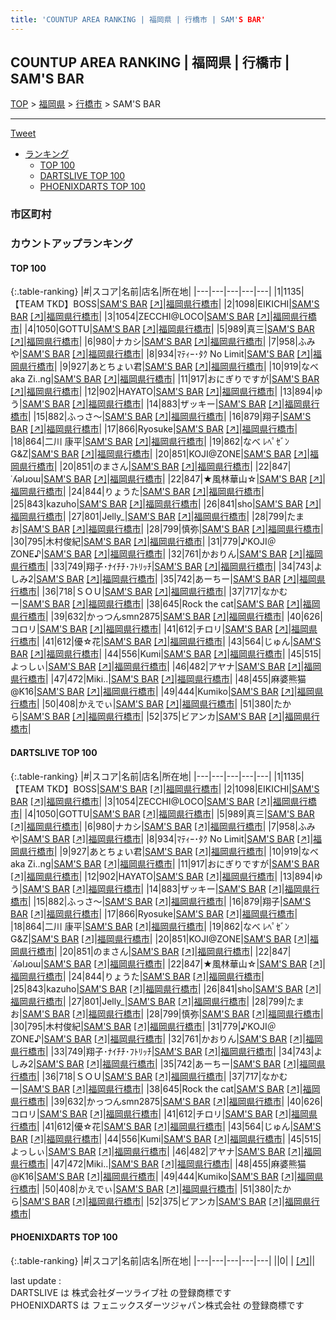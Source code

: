 ```yaml
---
title: 'COUNTUP AREA RANKING | 福岡県 | 行橋市 | SAM'S BAR'
---
```

## COUNTUP AREA RANKING | 福岡県 | 行橋市 | SAM'S BAR

[TOP](/darts/rank/) > [福岡県](/darts/rank/福岡県/) > [行橋市](/darts/rank/福岡県/行橋市/) > SAM'S BAR

___

<a href="https://twitter.com/share?ref_src=twsrc%5Etfw" data-text="COUNTUP AREA RANKING | 福岡県行橋市SAM'S BAR" class="twitter-share-button" data-hashtags="DARTSLIVE,PHOENIXDARTS,darts,ダーツ" data-show-count="false">Tweet</a>

* [ランキング](#カウントアップランキング)
    * [TOP 100](#top-100)
    * [DARTSLIVE TOP 100](#dartslive-top-100)
    * [PHOENIXDARTS TOP 100](#phoenixdarts-top-100)

### 市区町村

<ul>

</ul>

### カウントアップランキング

#### TOP 100



{:.table-ranking}
|#|スコア|名前|店名|所在地|
|---|---|---|---|---|
|1|1135|<span class="rank-name-dl">【TEAM TKD】BOSS</span>|<a href="/darts/rank/shops/30d7378127533aca0d9b047a20a7ba1e.html">SAM'S BAR</a> <a href="https://search.dartslive.com/jp/shop/30d7378127533aca0d9b047a20a7ba1e">[↗]</a>|<a href="/darts/rank/福岡県/行橋市">福岡県行橋市</a>|
|2|1098|<span class="rank-name-dl">EIKICHI</span>|<a href="/darts/rank/shops/30d7378127533aca0d9b047a20a7ba1e.html">SAM'S BAR</a> <a href="https://search.dartslive.com/jp/shop/30d7378127533aca0d9b047a20a7ba1e">[↗]</a>|<a href="/darts/rank/福岡県/行橋市">福岡県行橋市</a>|
|3|1054|<span class="rank-name-dl">ZECCHI@LOCO</span>|<a href="/darts/rank/shops/30d7378127533aca0d9b047a20a7ba1e.html">SAM'S BAR</a> <a href="https://search.dartslive.com/jp/shop/30d7378127533aca0d9b047a20a7ba1e">[↗]</a>|<a href="/darts/rank/福岡県/行橋市">福岡県行橋市</a>|
|4|1050|<span class="rank-name-dl">GOTTU</span>|<a href="/darts/rank/shops/30d7378127533aca0d9b047a20a7ba1e.html">SAM'S BAR</a> <a href="https://search.dartslive.com/jp/shop/30d7378127533aca0d9b047a20a7ba1e">[↗]</a>|<a href="/darts/rank/福岡県/行橋市">福岡県行橋市</a>|
|5|989|<span class="rank-name-dl">真三</span>|<a href="/darts/rank/shops/30d7378127533aca0d9b047a20a7ba1e.html">SAM'S BAR</a> <a href="https://search.dartslive.com/jp/shop/30d7378127533aca0d9b047a20a7ba1e">[↗]</a>|<a href="/darts/rank/福岡県/行橋市">福岡県行橋市</a>|
|6|980|<span class="rank-name-dl">ナカシ</span>|<a href="/darts/rank/shops/30d7378127533aca0d9b047a20a7ba1e.html">SAM'S BAR</a> <a href="https://search.dartslive.com/jp/shop/30d7378127533aca0d9b047a20a7ba1e">[↗]</a>|<a href="/darts/rank/福岡県/行橋市">福岡県行橋市</a>|
|7|958|<span class="rank-name-dl">ふみや</span>|<a href="/darts/rank/shops/30d7378127533aca0d9b047a20a7ba1e.html">SAM'S BAR</a> <a href="https://search.dartslive.com/jp/shop/30d7378127533aca0d9b047a20a7ba1e">[↗]</a>|<a href="/darts/rank/福岡県/行橋市">福岡県行橋市</a>|
|8|934|<span class="rank-name-dl">ﾏﾃｨｰ･ﾀｸ No Limit</span>|<a href="/darts/rank/shops/30d7378127533aca0d9b047a20a7ba1e.html">SAM'S BAR</a> <a href="https://search.dartslive.com/jp/shop/30d7378127533aca0d9b047a20a7ba1e">[↗]</a>|<a href="/darts/rank/福岡県/行橋市">福岡県行橋市</a>|
|9|927|<span class="rank-name-dl">あとちょい君</span>|<a href="/darts/rank/shops/30d7378127533aca0d9b047a20a7ba1e.html">SAM'S BAR</a> <a href="https://search.dartslive.com/jp/shop/30d7378127533aca0d9b047a20a7ba1e">[↗]</a>|<a href="/darts/rank/福岡県/行橋市">福岡県行橋市</a>|
|10|919|<span class="rank-name-dl">なべ aka Zi..ng</span>|<a href="/darts/rank/shops/30d7378127533aca0d9b047a20a7ba1e.html">SAM'S BAR</a> <a href="https://search.dartslive.com/jp/shop/30d7378127533aca0d9b047a20a7ba1e">[↗]</a>|<a href="/darts/rank/福岡県/行橋市">福岡県行橋市</a>|
|11|917|<span class="rank-name-dl">おにぎりですが</span>|<a href="/darts/rank/shops/30d7378127533aca0d9b047a20a7ba1e.html">SAM'S BAR</a> <a href="https://search.dartslive.com/jp/shop/30d7378127533aca0d9b047a20a7ba1e">[↗]</a>|<a href="/darts/rank/福岡県/行橋市">福岡県行橋市</a>|
|12|902|<span class="rank-name-dl">HAYATO</span>|<a href="/darts/rank/shops/30d7378127533aca0d9b047a20a7ba1e.html">SAM'S BAR</a> <a href="https://search.dartslive.com/jp/shop/30d7378127533aca0d9b047a20a7ba1e">[↗]</a>|<a href="/darts/rank/福岡県/行橋市">福岡県行橋市</a>|
|13|894|<span class="rank-name-dl">ゆう</span>|<a href="/darts/rank/shops/30d7378127533aca0d9b047a20a7ba1e.html">SAM'S BAR</a> <a href="https://search.dartslive.com/jp/shop/30d7378127533aca0d9b047a20a7ba1e">[↗]</a>|<a href="/darts/rank/福岡県/行橋市">福岡県行橋市</a>|
|14|883|<span class="rank-name-dl">ザッキー</span>|<a href="/darts/rank/shops/30d7378127533aca0d9b047a20a7ba1e.html">SAM'S BAR</a> <a href="https://search.dartslive.com/jp/shop/30d7378127533aca0d9b047a20a7ba1e">[↗]</a>|<a href="/darts/rank/福岡県/行橋市">福岡県行橋市</a>|
|15|882|<span class="rank-name-dl">ふっさ～</span>|<a href="/darts/rank/shops/30d7378127533aca0d9b047a20a7ba1e.html">SAM'S BAR</a> <a href="https://search.dartslive.com/jp/shop/30d7378127533aca0d9b047a20a7ba1e">[↗]</a>|<a href="/darts/rank/福岡県/行橋市">福岡県行橋市</a>|
|16|879|<span class="rank-name-dl">翔子</span>|<a href="/darts/rank/shops/30d7378127533aca0d9b047a20a7ba1e.html">SAM'S BAR</a> <a href="https://search.dartslive.com/jp/shop/30d7378127533aca0d9b047a20a7ba1e">[↗]</a>|<a href="/darts/rank/福岡県/行橋市">福岡県行橋市</a>|
|17|866|<span class="rank-name-dl">Ryosuke</span>|<a href="/darts/rank/shops/30d7378127533aca0d9b047a20a7ba1e.html">SAM'S BAR</a> <a href="https://search.dartslive.com/jp/shop/30d7378127533aca0d9b047a20a7ba1e">[↗]</a>|<a href="/darts/rank/福岡県/行橋市">福岡県行橋市</a>|
|18|864|<span class="rank-name-dl">二川 康平</span>|<a href="/darts/rank/shops/30d7378127533aca0d9b047a20a7ba1e.html">SAM'S BAR</a> <a href="https://search.dartslive.com/jp/shop/30d7378127533aca0d9b047a20a7ba1e">[↗]</a>|<a href="/darts/rank/福岡県/行橋市">福岡県行橋市</a>|
|19|862|<span class="rank-name-dl">なべ ﾚﾍﾟｾﾞﾝG&amp;Z</span>|<a href="/darts/rank/shops/30d7378127533aca0d9b047a20a7ba1e.html">SAM'S BAR</a> <a href="https://search.dartslive.com/jp/shop/30d7378127533aca0d9b047a20a7ba1e">[↗]</a>|<a href="/darts/rank/福岡県/行橋市">福岡県行橋市</a>|
|20|851|<span class="rank-name-dl">KOJI@ZONE</span>|<a href="/darts/rank/shops/30d7378127533aca0d9b047a20a7ba1e.html">SAM'S BAR</a> <a href="https://search.dartslive.com/jp/shop/30d7378127533aca0d9b047a20a7ba1e">[↗]</a>|<a href="/darts/rank/福岡県/行橋市">福岡県行橋市</a>|
|20|851|<span class="rank-name-dl">のまさん</span>|<a href="/darts/rank/shops/30d7378127533aca0d9b047a20a7ba1e.html">SAM'S BAR</a> <a href="https://search.dartslive.com/jp/shop/30d7378127533aca0d9b047a20a7ba1e">[↗]</a>|<a href="/darts/rank/福岡県/行橋市">福岡県行橋市</a>|
|22|847|<span class="rank-name-dl">˙ʎǝlɹoɯ</span>|<a href="/darts/rank/shops/30d7378127533aca0d9b047a20a7ba1e.html">SAM'S BAR</a> <a href="https://search.dartslive.com/jp/shop/30d7378127533aca0d9b047a20a7ba1e">[↗]</a>|<a href="/darts/rank/福岡県/行橋市">福岡県行橋市</a>|
|22|847|<span class="rank-name-dl">★風林華山☆</span>|<a href="/darts/rank/shops/30d7378127533aca0d9b047a20a7ba1e.html">SAM'S BAR</a> <a href="https://search.dartslive.com/jp/shop/30d7378127533aca0d9b047a20a7ba1e">[↗]</a>|<a href="/darts/rank/福岡県/行橋市">福岡県行橋市</a>|
|24|844|<span class="rank-name-dl">りょうた</span>|<a href="/darts/rank/shops/30d7378127533aca0d9b047a20a7ba1e.html">SAM'S BAR</a> <a href="https://search.dartslive.com/jp/shop/30d7378127533aca0d9b047a20a7ba1e">[↗]</a>|<a href="/darts/rank/福岡県/行橋市">福岡県行橋市</a>|
|25|843|<span class="rank-name-dl">kazuho</span>|<a href="/darts/rank/shops/30d7378127533aca0d9b047a20a7ba1e.html">SAM'S BAR</a> <a href="https://search.dartslive.com/jp/shop/30d7378127533aca0d9b047a20a7ba1e">[↗]</a>|<a href="/darts/rank/福岡県/行橋市">福岡県行橋市</a>|
|26|841|<span class="rank-name-dl">sho</span>|<a href="/darts/rank/shops/30d7378127533aca0d9b047a20a7ba1e.html">SAM'S BAR</a> <a href="https://search.dartslive.com/jp/shop/30d7378127533aca0d9b047a20a7ba1e">[↗]</a>|<a href="/darts/rank/福岡県/行橋市">福岡県行橋市</a>|
|27|801|<span class="rank-name-dl">Jelly_</span>|<a href="/darts/rank/shops/30d7378127533aca0d9b047a20a7ba1e.html">SAM'S BAR</a> <a href="https://search.dartslive.com/jp/shop/30d7378127533aca0d9b047a20a7ba1e">[↗]</a>|<a href="/darts/rank/福岡県/行橋市">福岡県行橋市</a>|
|28|799|<span class="rank-name-dl">たまお</span>|<a href="/darts/rank/shops/30d7378127533aca0d9b047a20a7ba1e.html">SAM'S BAR</a> <a href="https://search.dartslive.com/jp/shop/30d7378127533aca0d9b047a20a7ba1e">[↗]</a>|<a href="/darts/rank/福岡県/行橋市">福岡県行橋市</a>|
|28|799|<span class="rank-name-dl">慎弥</span>|<a href="/darts/rank/shops/30d7378127533aca0d9b047a20a7ba1e.html">SAM'S BAR</a> <a href="https://search.dartslive.com/jp/shop/30d7378127533aca0d9b047a20a7ba1e">[↗]</a>|<a href="/darts/rank/福岡県/行橋市">福岡県行橋市</a>|
|30|795|<span class="rank-name-dl">木村俊紀</span>|<a href="/darts/rank/shops/30d7378127533aca0d9b047a20a7ba1e.html">SAM'S BAR</a> <a href="https://search.dartslive.com/jp/shop/30d7378127533aca0d9b047a20a7ba1e">[↗]</a>|<a href="/darts/rank/福岡県/行橋市">福岡県行橋市</a>|
|31|779|<span class="rank-name-dl">♪KOJI＠ZONE♪</span>|<a href="/darts/rank/shops/30d7378127533aca0d9b047a20a7ba1e.html">SAM'S BAR</a> <a href="https://search.dartslive.com/jp/shop/30d7378127533aca0d9b047a20a7ba1e">[↗]</a>|<a href="/darts/rank/福岡県/行橋市">福岡県行橋市</a>|
|32|761|<span class="rank-name-dl">かおりん</span>|<a href="/darts/rank/shops/30d7378127533aca0d9b047a20a7ba1e.html">SAM'S BAR</a> <a href="https://search.dartslive.com/jp/shop/30d7378127533aca0d9b047a20a7ba1e">[↗]</a>|<a href="/darts/rank/福岡県/行橋市">福岡県行橋市</a>|
|33|749|<span class="rank-name-dl">翔子･ﾅｲﾁﾁ･ﾌﾄﾘｯﾁ</span>|<a href="/darts/rank/shops/30d7378127533aca0d9b047a20a7ba1e.html">SAM'S BAR</a> <a href="https://search.dartslive.com/jp/shop/30d7378127533aca0d9b047a20a7ba1e">[↗]</a>|<a href="/darts/rank/福岡県/行橋市">福岡県行橋市</a>|
|34|743|<span class="rank-name-dl">よしみ2</span>|<a href="/darts/rank/shops/30d7378127533aca0d9b047a20a7ba1e.html">SAM'S BAR</a> <a href="https://search.dartslive.com/jp/shop/30d7378127533aca0d9b047a20a7ba1e">[↗]</a>|<a href="/darts/rank/福岡県/行橋市">福岡県行橋市</a>|
|35|742|<span class="rank-name-dl">あーちー</span>|<a href="/darts/rank/shops/30d7378127533aca0d9b047a20a7ba1e.html">SAM'S BAR</a> <a href="https://search.dartslive.com/jp/shop/30d7378127533aca0d9b047a20a7ba1e">[↗]</a>|<a href="/darts/rank/福岡県/行橋市">福岡県行橋市</a>|
|36|718|<span class="rank-name-dl">ＳＯＵ</span>|<a href="/darts/rank/shops/30d7378127533aca0d9b047a20a7ba1e.html">SAM'S BAR</a> <a href="https://search.dartslive.com/jp/shop/30d7378127533aca0d9b047a20a7ba1e">[↗]</a>|<a href="/darts/rank/福岡県/行橋市">福岡県行橋市</a>|
|37|717|<span class="rank-name-dl">なかむー</span>|<a href="/darts/rank/shops/30d7378127533aca0d9b047a20a7ba1e.html">SAM'S BAR</a> <a href="https://search.dartslive.com/jp/shop/30d7378127533aca0d9b047a20a7ba1e">[↗]</a>|<a href="/darts/rank/福岡県/行橋市">福岡県行橋市</a>|
|38|645|<span class="rank-name-dl">Rock the cat</span>|<a href="/darts/rank/shops/30d7378127533aca0d9b047a20a7ba1e.html">SAM'S BAR</a> <a href="https://search.dartslive.com/jp/shop/30d7378127533aca0d9b047a20a7ba1e">[↗]</a>|<a href="/darts/rank/福岡県/行橋市">福岡県行橋市</a>|
|39|632|<span class="rank-name-dl">かっつんsmn2875</span>|<a href="/darts/rank/shops/30d7378127533aca0d9b047a20a7ba1e.html">SAM'S BAR</a> <a href="https://search.dartslive.com/jp/shop/30d7378127533aca0d9b047a20a7ba1e">[↗]</a>|<a href="/darts/rank/福岡県/行橋市">福岡県行橋市</a>|
|40|626|<span class="rank-name-dl">コロリ</span>|<a href="/darts/rank/shops/30d7378127533aca0d9b047a20a7ba1e.html">SAM'S BAR</a> <a href="https://search.dartslive.com/jp/shop/30d7378127533aca0d9b047a20a7ba1e">[↗]</a>|<a href="/darts/rank/福岡県/行橋市">福岡県行橋市</a>|
|41|612|<span class="rank-name-dl">チロリ</span>|<a href="/darts/rank/shops/30d7378127533aca0d9b047a20a7ba1e.html">SAM'S BAR</a> <a href="https://search.dartslive.com/jp/shop/30d7378127533aca0d9b047a20a7ba1e">[↗]</a>|<a href="/darts/rank/福岡県/行橋市">福岡県行橋市</a>|
|41|612|<span class="rank-name-dl">優☆花</span>|<a href="/darts/rank/shops/30d7378127533aca0d9b047a20a7ba1e.html">SAM'S BAR</a> <a href="https://search.dartslive.com/jp/shop/30d7378127533aca0d9b047a20a7ba1e">[↗]</a>|<a href="/darts/rank/福岡県/行橋市">福岡県行橋市</a>|
|43|564|<span class="rank-name-dl">じゅん</span>|<a href="/darts/rank/shops/30d7378127533aca0d9b047a20a7ba1e.html">SAM'S BAR</a> <a href="https://search.dartslive.com/jp/shop/30d7378127533aca0d9b047a20a7ba1e">[↗]</a>|<a href="/darts/rank/福岡県/行橋市">福岡県行橋市</a>|
|44|556|<span class="rank-name-dl">Kumi</span>|<a href="/darts/rank/shops/30d7378127533aca0d9b047a20a7ba1e.html">SAM'S BAR</a> <a href="https://search.dartslive.com/jp/shop/30d7378127533aca0d9b047a20a7ba1e">[↗]</a>|<a href="/darts/rank/福岡県/行橋市">福岡県行橋市</a>|
|45|515|<span class="rank-name-dl">よっしぃ</span>|<a href="/darts/rank/shops/30d7378127533aca0d9b047a20a7ba1e.html">SAM'S BAR</a> <a href="https://search.dartslive.com/jp/shop/30d7378127533aca0d9b047a20a7ba1e">[↗]</a>|<a href="/darts/rank/福岡県/行橋市">福岡県行橋市</a>|
|46|482|<span class="rank-name-dl">アヤナ</span>|<a href="/darts/rank/shops/30d7378127533aca0d9b047a20a7ba1e.html">SAM'S BAR</a> <a href="https://search.dartslive.com/jp/shop/30d7378127533aca0d9b047a20a7ba1e">[↗]</a>|<a href="/darts/rank/福岡県/行橋市">福岡県行橋市</a>|
|47|472|<span class="rank-name-dl">Miki..</span>|<a href="/darts/rank/shops/30d7378127533aca0d9b047a20a7ba1e.html">SAM'S BAR</a> <a href="https://search.dartslive.com/jp/shop/30d7378127533aca0d9b047a20a7ba1e">[↗]</a>|<a href="/darts/rank/福岡県/行橋市">福岡県行橋市</a>|
|48|455|<span class="rank-name-dl">麻婆熊猫@K16</span>|<a href="/darts/rank/shops/30d7378127533aca0d9b047a20a7ba1e.html">SAM'S BAR</a> <a href="https://search.dartslive.com/jp/shop/30d7378127533aca0d9b047a20a7ba1e">[↗]</a>|<a href="/darts/rank/福岡県/行橋市">福岡県行橋市</a>|
|49|444|<span class="rank-name-dl">Kumiko</span>|<a href="/darts/rank/shops/30d7378127533aca0d9b047a20a7ba1e.html">SAM'S BAR</a> <a href="https://search.dartslive.com/jp/shop/30d7378127533aca0d9b047a20a7ba1e">[↗]</a>|<a href="/darts/rank/福岡県/行橋市">福岡県行橋市</a>|
|50|408|<span class="rank-name-dl">かえでぃ</span>|<a href="/darts/rank/shops/30d7378127533aca0d9b047a20a7ba1e.html">SAM'S BAR</a> <a href="https://search.dartslive.com/jp/shop/30d7378127533aca0d9b047a20a7ba1e">[↗]</a>|<a href="/darts/rank/福岡県/行橋市">福岡県行橋市</a>|
|51|380|<span class="rank-name-dl">たから</span>|<a href="/darts/rank/shops/30d7378127533aca0d9b047a20a7ba1e.html">SAM'S BAR</a> <a href="https://search.dartslive.com/jp/shop/30d7378127533aca0d9b047a20a7ba1e">[↗]</a>|<a href="/darts/rank/福岡県/行橋市">福岡県行橋市</a>|
|52|375|<span class="rank-name-dl">ビアンカ</span>|<a href="/darts/rank/shops/30d7378127533aca0d9b047a20a7ba1e.html">SAM'S BAR</a> <a href="https://search.dartslive.com/jp/shop/30d7378127533aca0d9b047a20a7ba1e">[↗]</a>|<a href="/darts/rank/福岡県/行橋市">福岡県行橋市</a>|


#### DARTSLIVE TOP 100



{:.table-ranking}
|#|スコア|名前|店名|所在地|
|---|---|---|---|---|
|1|1135|<span class="rank-name-dl">【TEAM TKD】BOSS</span>|<a href="/darts/rank/shops/30d7378127533aca0d9b047a20a7ba1e.html">SAM'S BAR</a> <a href="https://search.dartslive.com/jp/shop/30d7378127533aca0d9b047a20a7ba1e">[↗]</a>|<a href="/darts/rank/福岡県/行橋市">福岡県行橋市</a>|
|2|1098|<span class="rank-name-dl">EIKICHI</span>|<a href="/darts/rank/shops/30d7378127533aca0d9b047a20a7ba1e.html">SAM'S BAR</a> <a href="https://search.dartslive.com/jp/shop/30d7378127533aca0d9b047a20a7ba1e">[↗]</a>|<a href="/darts/rank/福岡県/行橋市">福岡県行橋市</a>|
|3|1054|<span class="rank-name-dl">ZECCHI@LOCO</span>|<a href="/darts/rank/shops/30d7378127533aca0d9b047a20a7ba1e.html">SAM'S BAR</a> <a href="https://search.dartslive.com/jp/shop/30d7378127533aca0d9b047a20a7ba1e">[↗]</a>|<a href="/darts/rank/福岡県/行橋市">福岡県行橋市</a>|
|4|1050|<span class="rank-name-dl">GOTTU</span>|<a href="/darts/rank/shops/30d7378127533aca0d9b047a20a7ba1e.html">SAM'S BAR</a> <a href="https://search.dartslive.com/jp/shop/30d7378127533aca0d9b047a20a7ba1e">[↗]</a>|<a href="/darts/rank/福岡県/行橋市">福岡県行橋市</a>|
|5|989|<span class="rank-name-dl">真三</span>|<a href="/darts/rank/shops/30d7378127533aca0d9b047a20a7ba1e.html">SAM'S BAR</a> <a href="https://search.dartslive.com/jp/shop/30d7378127533aca0d9b047a20a7ba1e">[↗]</a>|<a href="/darts/rank/福岡県/行橋市">福岡県行橋市</a>|
|6|980|<span class="rank-name-dl">ナカシ</span>|<a href="/darts/rank/shops/30d7378127533aca0d9b047a20a7ba1e.html">SAM'S BAR</a> <a href="https://search.dartslive.com/jp/shop/30d7378127533aca0d9b047a20a7ba1e">[↗]</a>|<a href="/darts/rank/福岡県/行橋市">福岡県行橋市</a>|
|7|958|<span class="rank-name-dl">ふみや</span>|<a href="/darts/rank/shops/30d7378127533aca0d9b047a20a7ba1e.html">SAM'S BAR</a> <a href="https://search.dartslive.com/jp/shop/30d7378127533aca0d9b047a20a7ba1e">[↗]</a>|<a href="/darts/rank/福岡県/行橋市">福岡県行橋市</a>|
|8|934|<span class="rank-name-dl">ﾏﾃｨｰ･ﾀｸ No Limit</span>|<a href="/darts/rank/shops/30d7378127533aca0d9b047a20a7ba1e.html">SAM'S BAR</a> <a href="https://search.dartslive.com/jp/shop/30d7378127533aca0d9b047a20a7ba1e">[↗]</a>|<a href="/darts/rank/福岡県/行橋市">福岡県行橋市</a>|
|9|927|<span class="rank-name-dl">あとちょい君</span>|<a href="/darts/rank/shops/30d7378127533aca0d9b047a20a7ba1e.html">SAM'S BAR</a> <a href="https://search.dartslive.com/jp/shop/30d7378127533aca0d9b047a20a7ba1e">[↗]</a>|<a href="/darts/rank/福岡県/行橋市">福岡県行橋市</a>|
|10|919|<span class="rank-name-dl">なべ aka Zi..ng</span>|<a href="/darts/rank/shops/30d7378127533aca0d9b047a20a7ba1e.html">SAM'S BAR</a> <a href="https://search.dartslive.com/jp/shop/30d7378127533aca0d9b047a20a7ba1e">[↗]</a>|<a href="/darts/rank/福岡県/行橋市">福岡県行橋市</a>|
|11|917|<span class="rank-name-dl">おにぎりですが</span>|<a href="/darts/rank/shops/30d7378127533aca0d9b047a20a7ba1e.html">SAM'S BAR</a> <a href="https://search.dartslive.com/jp/shop/30d7378127533aca0d9b047a20a7ba1e">[↗]</a>|<a href="/darts/rank/福岡県/行橋市">福岡県行橋市</a>|
|12|902|<span class="rank-name-dl">HAYATO</span>|<a href="/darts/rank/shops/30d7378127533aca0d9b047a20a7ba1e.html">SAM'S BAR</a> <a href="https://search.dartslive.com/jp/shop/30d7378127533aca0d9b047a20a7ba1e">[↗]</a>|<a href="/darts/rank/福岡県/行橋市">福岡県行橋市</a>|
|13|894|<span class="rank-name-dl">ゆう</span>|<a href="/darts/rank/shops/30d7378127533aca0d9b047a20a7ba1e.html">SAM'S BAR</a> <a href="https://search.dartslive.com/jp/shop/30d7378127533aca0d9b047a20a7ba1e">[↗]</a>|<a href="/darts/rank/福岡県/行橋市">福岡県行橋市</a>|
|14|883|<span class="rank-name-dl">ザッキー</span>|<a href="/darts/rank/shops/30d7378127533aca0d9b047a20a7ba1e.html">SAM'S BAR</a> <a href="https://search.dartslive.com/jp/shop/30d7378127533aca0d9b047a20a7ba1e">[↗]</a>|<a href="/darts/rank/福岡県/行橋市">福岡県行橋市</a>|
|15|882|<span class="rank-name-dl">ふっさ～</span>|<a href="/darts/rank/shops/30d7378127533aca0d9b047a20a7ba1e.html">SAM'S BAR</a> <a href="https://search.dartslive.com/jp/shop/30d7378127533aca0d9b047a20a7ba1e">[↗]</a>|<a href="/darts/rank/福岡県/行橋市">福岡県行橋市</a>|
|16|879|<span class="rank-name-dl">翔子</span>|<a href="/darts/rank/shops/30d7378127533aca0d9b047a20a7ba1e.html">SAM'S BAR</a> <a href="https://search.dartslive.com/jp/shop/30d7378127533aca0d9b047a20a7ba1e">[↗]</a>|<a href="/darts/rank/福岡県/行橋市">福岡県行橋市</a>|
|17|866|<span class="rank-name-dl">Ryosuke</span>|<a href="/darts/rank/shops/30d7378127533aca0d9b047a20a7ba1e.html">SAM'S BAR</a> <a href="https://search.dartslive.com/jp/shop/30d7378127533aca0d9b047a20a7ba1e">[↗]</a>|<a href="/darts/rank/福岡県/行橋市">福岡県行橋市</a>|
|18|864|<span class="rank-name-dl">二川 康平</span>|<a href="/darts/rank/shops/30d7378127533aca0d9b047a20a7ba1e.html">SAM'S BAR</a> <a href="https://search.dartslive.com/jp/shop/30d7378127533aca0d9b047a20a7ba1e">[↗]</a>|<a href="/darts/rank/福岡県/行橋市">福岡県行橋市</a>|
|19|862|<span class="rank-name-dl">なべ ﾚﾍﾟｾﾞﾝG&amp;Z</span>|<a href="/darts/rank/shops/30d7378127533aca0d9b047a20a7ba1e.html">SAM'S BAR</a> <a href="https://search.dartslive.com/jp/shop/30d7378127533aca0d9b047a20a7ba1e">[↗]</a>|<a href="/darts/rank/福岡県/行橋市">福岡県行橋市</a>|
|20|851|<span class="rank-name-dl">KOJI@ZONE</span>|<a href="/darts/rank/shops/30d7378127533aca0d9b047a20a7ba1e.html">SAM'S BAR</a> <a href="https://search.dartslive.com/jp/shop/30d7378127533aca0d9b047a20a7ba1e">[↗]</a>|<a href="/darts/rank/福岡県/行橋市">福岡県行橋市</a>|
|20|851|<span class="rank-name-dl">のまさん</span>|<a href="/darts/rank/shops/30d7378127533aca0d9b047a20a7ba1e.html">SAM'S BAR</a> <a href="https://search.dartslive.com/jp/shop/30d7378127533aca0d9b047a20a7ba1e">[↗]</a>|<a href="/darts/rank/福岡県/行橋市">福岡県行橋市</a>|
|22|847|<span class="rank-name-dl">˙ʎǝlɹoɯ</span>|<a href="/darts/rank/shops/30d7378127533aca0d9b047a20a7ba1e.html">SAM'S BAR</a> <a href="https://search.dartslive.com/jp/shop/30d7378127533aca0d9b047a20a7ba1e">[↗]</a>|<a href="/darts/rank/福岡県/行橋市">福岡県行橋市</a>|
|22|847|<span class="rank-name-dl">★風林華山☆</span>|<a href="/darts/rank/shops/30d7378127533aca0d9b047a20a7ba1e.html">SAM'S BAR</a> <a href="https://search.dartslive.com/jp/shop/30d7378127533aca0d9b047a20a7ba1e">[↗]</a>|<a href="/darts/rank/福岡県/行橋市">福岡県行橋市</a>|
|24|844|<span class="rank-name-dl">りょうた</span>|<a href="/darts/rank/shops/30d7378127533aca0d9b047a20a7ba1e.html">SAM'S BAR</a> <a href="https://search.dartslive.com/jp/shop/30d7378127533aca0d9b047a20a7ba1e">[↗]</a>|<a href="/darts/rank/福岡県/行橋市">福岡県行橋市</a>|
|25|843|<span class="rank-name-dl">kazuho</span>|<a href="/darts/rank/shops/30d7378127533aca0d9b047a20a7ba1e.html">SAM'S BAR</a> <a href="https://search.dartslive.com/jp/shop/30d7378127533aca0d9b047a20a7ba1e">[↗]</a>|<a href="/darts/rank/福岡県/行橋市">福岡県行橋市</a>|
|26|841|<span class="rank-name-dl">sho</span>|<a href="/darts/rank/shops/30d7378127533aca0d9b047a20a7ba1e.html">SAM'S BAR</a> <a href="https://search.dartslive.com/jp/shop/30d7378127533aca0d9b047a20a7ba1e">[↗]</a>|<a href="/darts/rank/福岡県/行橋市">福岡県行橋市</a>|
|27|801|<span class="rank-name-dl">Jelly_</span>|<a href="/darts/rank/shops/30d7378127533aca0d9b047a20a7ba1e.html">SAM'S BAR</a> <a href="https://search.dartslive.com/jp/shop/30d7378127533aca0d9b047a20a7ba1e">[↗]</a>|<a href="/darts/rank/福岡県/行橋市">福岡県行橋市</a>|
|28|799|<span class="rank-name-dl">たまお</span>|<a href="/darts/rank/shops/30d7378127533aca0d9b047a20a7ba1e.html">SAM'S BAR</a> <a href="https://search.dartslive.com/jp/shop/30d7378127533aca0d9b047a20a7ba1e">[↗]</a>|<a href="/darts/rank/福岡県/行橋市">福岡県行橋市</a>|
|28|799|<span class="rank-name-dl">慎弥</span>|<a href="/darts/rank/shops/30d7378127533aca0d9b047a20a7ba1e.html">SAM'S BAR</a> <a href="https://search.dartslive.com/jp/shop/30d7378127533aca0d9b047a20a7ba1e">[↗]</a>|<a href="/darts/rank/福岡県/行橋市">福岡県行橋市</a>|
|30|795|<span class="rank-name-dl">木村俊紀</span>|<a href="/darts/rank/shops/30d7378127533aca0d9b047a20a7ba1e.html">SAM'S BAR</a> <a href="https://search.dartslive.com/jp/shop/30d7378127533aca0d9b047a20a7ba1e">[↗]</a>|<a href="/darts/rank/福岡県/行橋市">福岡県行橋市</a>|
|31|779|<span class="rank-name-dl">♪KOJI＠ZONE♪</span>|<a href="/darts/rank/shops/30d7378127533aca0d9b047a20a7ba1e.html">SAM'S BAR</a> <a href="https://search.dartslive.com/jp/shop/30d7378127533aca0d9b047a20a7ba1e">[↗]</a>|<a href="/darts/rank/福岡県/行橋市">福岡県行橋市</a>|
|32|761|<span class="rank-name-dl">かおりん</span>|<a href="/darts/rank/shops/30d7378127533aca0d9b047a20a7ba1e.html">SAM'S BAR</a> <a href="https://search.dartslive.com/jp/shop/30d7378127533aca0d9b047a20a7ba1e">[↗]</a>|<a href="/darts/rank/福岡県/行橋市">福岡県行橋市</a>|
|33|749|<span class="rank-name-dl">翔子･ﾅｲﾁﾁ･ﾌﾄﾘｯﾁ</span>|<a href="/darts/rank/shops/30d7378127533aca0d9b047a20a7ba1e.html">SAM'S BAR</a> <a href="https://search.dartslive.com/jp/shop/30d7378127533aca0d9b047a20a7ba1e">[↗]</a>|<a href="/darts/rank/福岡県/行橋市">福岡県行橋市</a>|
|34|743|<span class="rank-name-dl">よしみ2</span>|<a href="/darts/rank/shops/30d7378127533aca0d9b047a20a7ba1e.html">SAM'S BAR</a> <a href="https://search.dartslive.com/jp/shop/30d7378127533aca0d9b047a20a7ba1e">[↗]</a>|<a href="/darts/rank/福岡県/行橋市">福岡県行橋市</a>|
|35|742|<span class="rank-name-dl">あーちー</span>|<a href="/darts/rank/shops/30d7378127533aca0d9b047a20a7ba1e.html">SAM'S BAR</a> <a href="https://search.dartslive.com/jp/shop/30d7378127533aca0d9b047a20a7ba1e">[↗]</a>|<a href="/darts/rank/福岡県/行橋市">福岡県行橋市</a>|
|36|718|<span class="rank-name-dl">ＳＯＵ</span>|<a href="/darts/rank/shops/30d7378127533aca0d9b047a20a7ba1e.html">SAM'S BAR</a> <a href="https://search.dartslive.com/jp/shop/30d7378127533aca0d9b047a20a7ba1e">[↗]</a>|<a href="/darts/rank/福岡県/行橋市">福岡県行橋市</a>|
|37|717|<span class="rank-name-dl">なかむー</span>|<a href="/darts/rank/shops/30d7378127533aca0d9b047a20a7ba1e.html">SAM'S BAR</a> <a href="https://search.dartslive.com/jp/shop/30d7378127533aca0d9b047a20a7ba1e">[↗]</a>|<a href="/darts/rank/福岡県/行橋市">福岡県行橋市</a>|
|38|645|<span class="rank-name-dl">Rock the cat</span>|<a href="/darts/rank/shops/30d7378127533aca0d9b047a20a7ba1e.html">SAM'S BAR</a> <a href="https://search.dartslive.com/jp/shop/30d7378127533aca0d9b047a20a7ba1e">[↗]</a>|<a href="/darts/rank/福岡県/行橋市">福岡県行橋市</a>|
|39|632|<span class="rank-name-dl">かっつんsmn2875</span>|<a href="/darts/rank/shops/30d7378127533aca0d9b047a20a7ba1e.html">SAM'S BAR</a> <a href="https://search.dartslive.com/jp/shop/30d7378127533aca0d9b047a20a7ba1e">[↗]</a>|<a href="/darts/rank/福岡県/行橋市">福岡県行橋市</a>|
|40|626|<span class="rank-name-dl">コロリ</span>|<a href="/darts/rank/shops/30d7378127533aca0d9b047a20a7ba1e.html">SAM'S BAR</a> <a href="https://search.dartslive.com/jp/shop/30d7378127533aca0d9b047a20a7ba1e">[↗]</a>|<a href="/darts/rank/福岡県/行橋市">福岡県行橋市</a>|
|41|612|<span class="rank-name-dl">チロリ</span>|<a href="/darts/rank/shops/30d7378127533aca0d9b047a20a7ba1e.html">SAM'S BAR</a> <a href="https://search.dartslive.com/jp/shop/30d7378127533aca0d9b047a20a7ba1e">[↗]</a>|<a href="/darts/rank/福岡県/行橋市">福岡県行橋市</a>|
|41|612|<span class="rank-name-dl">優☆花</span>|<a href="/darts/rank/shops/30d7378127533aca0d9b047a20a7ba1e.html">SAM'S BAR</a> <a href="https://search.dartslive.com/jp/shop/30d7378127533aca0d9b047a20a7ba1e">[↗]</a>|<a href="/darts/rank/福岡県/行橋市">福岡県行橋市</a>|
|43|564|<span class="rank-name-dl">じゅん</span>|<a href="/darts/rank/shops/30d7378127533aca0d9b047a20a7ba1e.html">SAM'S BAR</a> <a href="https://search.dartslive.com/jp/shop/30d7378127533aca0d9b047a20a7ba1e">[↗]</a>|<a href="/darts/rank/福岡県/行橋市">福岡県行橋市</a>|
|44|556|<span class="rank-name-dl">Kumi</span>|<a href="/darts/rank/shops/30d7378127533aca0d9b047a20a7ba1e.html">SAM'S BAR</a> <a href="https://search.dartslive.com/jp/shop/30d7378127533aca0d9b047a20a7ba1e">[↗]</a>|<a href="/darts/rank/福岡県/行橋市">福岡県行橋市</a>|
|45|515|<span class="rank-name-dl">よっしぃ</span>|<a href="/darts/rank/shops/30d7378127533aca0d9b047a20a7ba1e.html">SAM'S BAR</a> <a href="https://search.dartslive.com/jp/shop/30d7378127533aca0d9b047a20a7ba1e">[↗]</a>|<a href="/darts/rank/福岡県/行橋市">福岡県行橋市</a>|
|46|482|<span class="rank-name-dl">アヤナ</span>|<a href="/darts/rank/shops/30d7378127533aca0d9b047a20a7ba1e.html">SAM'S BAR</a> <a href="https://search.dartslive.com/jp/shop/30d7378127533aca0d9b047a20a7ba1e">[↗]</a>|<a href="/darts/rank/福岡県/行橋市">福岡県行橋市</a>|
|47|472|<span class="rank-name-dl">Miki..</span>|<a href="/darts/rank/shops/30d7378127533aca0d9b047a20a7ba1e.html">SAM'S BAR</a> <a href="https://search.dartslive.com/jp/shop/30d7378127533aca0d9b047a20a7ba1e">[↗]</a>|<a href="/darts/rank/福岡県/行橋市">福岡県行橋市</a>|
|48|455|<span class="rank-name-dl">麻婆熊猫@K16</span>|<a href="/darts/rank/shops/30d7378127533aca0d9b047a20a7ba1e.html">SAM'S BAR</a> <a href="https://search.dartslive.com/jp/shop/30d7378127533aca0d9b047a20a7ba1e">[↗]</a>|<a href="/darts/rank/福岡県/行橋市">福岡県行橋市</a>|
|49|444|<span class="rank-name-dl">Kumiko</span>|<a href="/darts/rank/shops/30d7378127533aca0d9b047a20a7ba1e.html">SAM'S BAR</a> <a href="https://search.dartslive.com/jp/shop/30d7378127533aca0d9b047a20a7ba1e">[↗]</a>|<a href="/darts/rank/福岡県/行橋市">福岡県行橋市</a>|
|50|408|<span class="rank-name-dl">かえでぃ</span>|<a href="/darts/rank/shops/30d7378127533aca0d9b047a20a7ba1e.html">SAM'S BAR</a> <a href="https://search.dartslive.com/jp/shop/30d7378127533aca0d9b047a20a7ba1e">[↗]</a>|<a href="/darts/rank/福岡県/行橋市">福岡県行橋市</a>|
|51|380|<span class="rank-name-dl">たから</span>|<a href="/darts/rank/shops/30d7378127533aca0d9b047a20a7ba1e.html">SAM'S BAR</a> <a href="https://search.dartslive.com/jp/shop/30d7378127533aca0d9b047a20a7ba1e">[↗]</a>|<a href="/darts/rank/福岡県/行橋市">福岡県行橋市</a>|
|52|375|<span class="rank-name-dl">ビアンカ</span>|<a href="/darts/rank/shops/30d7378127533aca0d9b047a20a7ba1e.html">SAM'S BAR</a> <a href="https://search.dartslive.com/jp/shop/30d7378127533aca0d9b047a20a7ba1e">[↗]</a>|<a href="/darts/rank/福岡県/行橋市">福岡県行橋市</a>|


#### PHOENIXDARTS TOP 100



{:.table-ranking}
|#|スコア|名前|店名|所在地|
|---|---|---|---|---|
||0|<span class="rank-name-dl"> </span>|<a href="/darts/rank/shops/.html"></a> <a href="">[↗]</a>|<a href="/darts/rank//"></a>|


<div class="footer border-top border-gray-light mt-5 pt-3 text-right text-gray">
    last update : <span style="font-weight: italic" id="foot_last_modified"></span><br />
    DARTSLIVE は 株式会社ダーツライブ社 の登録商標です<br />
    PHOENIXDARTS は フェニックスダーツジャパン株式会社 の登録商標です<br />
</div>

<script src="https://cdnjs.cloudflare.com/ajax/libs/jquery.tablesorter/2.31.3/js/jquery.tablesorter.min.js" integrity="sha512-qzgd5cYSZcosqpzpn7zF2ZId8f/8CHmFKZ8j7mU4OUXTNRd5g+ZHBPsgKEwoqxCtdQvExE5LprwwPAgoicguNg==" crossorigin="anonymous" referrerpolicy="no-referrer"></script>
<link rel="stylesheet" href="https://cdnjs.cloudflare.com/ajax/libs/jquery.tablesorter/2.31.3/css/theme.default.min.css" integrity="sha512-wghhOJkjQX0Lh3NSWvNKeZ0ZpNn+SPVXX1Qyc9OCaogADktxrBiBdKGDoqVUOyhStvMBmJQ8ZdMHiR3wuEq8+w==" crossorigin="anonymous" referrerpolicy="no-referrer" />
<script>
$(function() {
    $(".table-ranking").tablesorter({sortList:[[0, 0]]});
    $("#foot_last_modified").text(formatDate(new Date(document.lastModified), 'yyyy-MM-dd HH:mm:ss'));
});
</script>

<script async src="https://platform.twitter.com/widgets.js" charset="utf-8"></script>